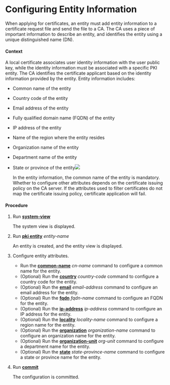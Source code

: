 Configuring Entity Information
==============================

When applying for certificates, an entity must add entity information to a certificate request file and send the file to a CA. The CA uses a piece of important information to describe an entity, and identifies the entity using a unique distinguished name (DN).

#### Context

A local certificate associates user identity information with the user public key, while the identity information must be associated with a specific PKI entity. The CA identifies the certificate applicant based on the identity information provided by the entity. Entity information includes:

* Common name of the entity
* Country code of the entity
* Email address of the entity
* Fully qualified domain name (FQDN) of the entity
* IP address of the entity
* Name of the region where the entity resides
* Organization name of the entity
* Department name of the entity
* State or province of the entity![](../../../../public_sys-resources/note_3.0-en-us.png) 
  
  In the entity information, the common name of the entity is mandatory. Whether to configure other attributes depends on the certificate issuing policy on the CA server. If the attributes used to filter certificates do not map the certificate issuing policy, certificate application will fail.

#### Procedure

1. Run [**system-view**](cmdqueryname=system-view)
   
   
   
   The system view is displayed.
2. Run [**pki entity**](cmdqueryname=pki+entity) *entity-name*
   
   
   
   An entity is created, and the entity view is displayed.
3. Configure entity attributes.
   
   
   * Run the [**common-name**](cmdqueryname=common-name) *cn-name* command to configure a common name for the entity.
   * (Optional) Run the [**country**](cmdqueryname=country) *country-code* command to configure a country code for the entity.
   * (Optional) Run the [**email**](cmdqueryname=email) *email-address* command to configure an email address for the entity.
   * (Optional) Run the [**fqdn**](cmdqueryname=fqdn) *fqdn-name* command to configure an FQDN for the entity.
   * (Optional) Run the [**ip-address**](cmdqueryname=ip-address) *ip-address* command to configure an IP address for the entity.
   * (Optional) Run the [**locality**](cmdqueryname=locality) *locality-name* command to configure a region name for the entity.
   * (Optional) Run the [**organization**](cmdqueryname=organization) *organization-name* command to configure an organization name for the entity.
   * (Optional) Run the [**organization-unit**](cmdqueryname=organization-unit) *org-unit* command to configure a department name for the entity.
   * (Optional) Run the [**state**](cmdqueryname=state) *state-province-name* command to configure a state or province name for the entity.
4. Run [**commit**](cmdqueryname=commit)
   
   
   
   The configuration is committed.
